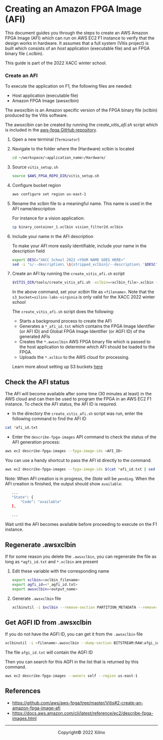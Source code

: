 # Creating an Amazon FPGA Image (AFI)

This document guides you through the steps to create an AWS Amazon FPGA Image (AFI) which can run on AWS EC2 F1 instance to verify that the design works in hardware. It assumes that a full system (Vitis project) is built which consists of an *host* application (executable file) and an FPGA binary file (.xclbin).

This guide is part of the 2022 XACC winter school.

### Create an AFI

To execute the application on F1, the following files are needed:

- Host application (executable file)
- Amazon FPGA Image (awsxclbin)

The awsxclbin is an Amazon specific version of the FPGA binary file (xclbin) produced by the Vitis software.

The awsxclbin can be created by running the *create\_vitis\_afi.sh* script which is included in the [aws-fpga GitHub repository](https://github.com/aws/aws-fpga).

1. Open a new terminal (`Terminator`)

1. Navigate to the folder where the (Hardware) xclbin is located

    ```sh
    cd ~/workspace/<application_name>/Hardware/
    ```

1. Source `vitis_setup.sh`

    ```sh
    source $AWS_FPGA_REPO_DIR/vitis_setup.sh
    ```

1. Configure bucket region

    ```sh
    aws configure set region us-east-1
    ```

1. Rename the xclbin file to a meaningful name. This name is used in the AFI name/description

   For instance for a vision application:

   ```sh
   cp binary_container_1.xclbin vision_filter2d.xclbin
   ```

1. Include your name in the AFI description

   To make your AFI more easily identifiable, include your name in the description field

   ```sh
   export DESC="XACC School 2022 <YOUR NAME GOES HERE>"
   sed -i "s/--description\ \${stripped_xclbin}/--description\ '$DESC'/g" $VITIS_DIR/tools/create_vitis_afi.sh
   ```

1. Create an AFI by running the `create_vitis_afi.sh` script

    ```sh
    $VITIS_DIR/tools/create_vitis_afi.sh -xclbin=<xclbin_file>.xclbin -s3_bucket=xilinx-labs-virginia -s3_dcp_key=dcp -s3_logs_key=log
    ```
    
    In the above command, set your *xclbin* file as `<filename>`. Note that the `s3_bucket=xilinx-labs-virginia` is only valid for the XACC 2022 winter school

    The `create_vitis_afi.sh` script does the following:

    - Starts a background process to create the AFI
    - Generates a `*_afi_id.txt` which contains the FPGA Image Identifier (or AFI ID) and Global FPGA Image Identifier (or AGFI ID) of the generated AFIs
    - Creates the `*.awsxclbin` AWS FPGA binary file which is passed to the host application to determine which AFI should be loaded to the FPGA.
    - Uploads the `*.xclbin` to the AWS cloud for processing.

    Learn more about setting up S3 buckets [here](https://github.com/aws/aws-fpga/blob/master/Vitis/docs/Setup_AWS_CLI_and_S3_Bucket.md)  

## Check the AFI status

The AFI will become available after some time (30 minutes at least) in the AWS cloud and can then be used to program the FPGA in an AWS EC2 F1 instance. To check the AFI status, the AFI ID is required.

* In the directory the `create_vitis_afi.sh` script was run, enter the following command to find the AFI ID  

```sh
cat *afi_id.txt
```

* Enter the `describe-fpga-images` API command to check the status of the AFI generation process:

```sh
aws ec2 describe-fpga-images --fpga-image-ids <AFI_ID>
```

You can use a handy shortcut to pass the AFI id directly to the command.

```sh
aws ec2 describe-fpga-images --fpga-image-ids $(cat *afi_id.txt | sed -n '2p' | tr -d '",' | sed 's/.*://')
```

Note: When AFI creation is in progress, the *State* will be `pending`. When the AFI creation is finished, the output should show `available`:

```sh
   ...
   "State": {
       "Code": "available"
   },

   ...
```

Wait until the AFI becomes available before proceeding to execute on the F1 instance.

## Regenerate .awsxclbin

If for some reason you delete the `.awsxclbin`, you can regenerate the file as long as `*agfi_id.txt` and `*.xclbin` are present

1. Edit these variable with the corresponding name
    
    ```sh
    export xclbin=<xclbin_filename>
    export agfi_id=<*_agfi_id.txt>
    export awsxclbin=<output_name>
    ```
    
1. Generate `.awsxclbin` file

    ```sh
    xclbinutil -i $xclbin --remove-section PARTITION_METADATA --remove-section SYSTEM_METADATA --replace-section BITSTREAM:RAW:${agfi_id} -o ${awsxclbin}.awsxclbin
    ```


## Get AGFI ID from .awsxclbin

If you do not have the AGFI ID, you can get it from the `.awsxclbin` file

```sh
xclbinutil -i <filename>.awsxclbin --dump-section BITSTREAM:RAW:afgi_id.txt
```

The file `afgi_id.txt` will contain the AGFI ID

Then you can search for this AGFI in the list that is returned by this command.

```sh
aws ec2 describe-fpga-images --owners self --region us-east-1
```

## References

- https://github.com/aws/aws-fpga/tree/master/Vitis#2-create-an-amazon-fpga-image-afi
- https://docs.aws.amazon.com/cli/latest/reference/ec2/describe-fpga-images.html

---------------------------------------
<p align="center">Copyright&copy; 2022 Xilinx</p>
